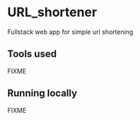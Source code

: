 # URL_shortener

Fullstack web app for simple url shortening

## Tools used

FIXME

## Running locally

FIXME

